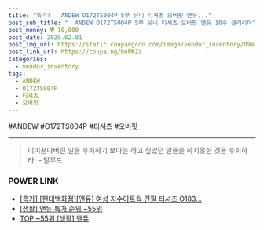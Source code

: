```yaml
--- 
title: "특가!   ANDEW O172TS004P 5부 유니 티셔츠 오버핏 앤듀..." 
post_sub_title: "  ANDEW O172TS004P 5부 유니 티셔츠 오버핏 앤듀 10수 갤러리아" 
post_money: ₩ 10,000 
post_date: 2020.02.01 
post_img_url: https://static.coupangcdn.com/image/vendor_inventory/09a7/9fa218931b5415cc83157e2fdf3ae426888ac877d6699044ccf50ba6ad3f.JPG 
post_link_url: https://coupa.ng/bnPKZa 
categories: 
  - vendor_inventory 
tags: 
  - ANDEW 
  - O172TS004P 
  - 티셔츠 
  - 오버핏 
--- 
```

  #ANDEW #O172TS004P #티셔츠 #오버핏 
<hr> 

> 이미끝나버린 일을 후회하기 보다는 하고 싶었던 일들을 하지못한 것을 후회하라. – 탈무드 


### POWER LINK

* <a href="https://blog.naver.com/santokki14/221792731471" target="_blank">[특가] [현대백화점][앤듀] 여성 자수아트웍 긴팔 티셔츠 O183...</a>
* <a href="https://blog.naver.com/sakai111/221792272619" target="_blank"> [생활] 앤듀 특가 순위 ~55위</a>
* <a href="https://blog.naver.com/an0733/221792272622" target="_blank"> TOP ~55위 [생활] 앤듀</a>
